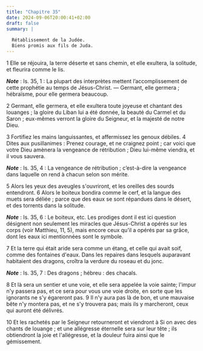 ```yaml
---
title: "Chapitre 35"
date: 2024-09-06T20:00:41+02:00
draft: false
summary: |
  
  Rétablissement de la Judée.
  Biens promis aux fils de Juda.
---
```



1 Elle se réjouira, la terre déserte et sans chemin, et elle exultera, la solitude, et fleurira comme le lis.

***Note*** :  Is. 35, 1 : La plupart des interprètes mettent l’accomplissement de cette prophétie au temps de Jésus-Christ. ― Germant, elle germera ; hébraïsme, pour elle germera beaucoup.

2 Germant, elle germera, et elle exultera toute joyeuse et chantant des louanges ; la gloire du Liban lui a été donnée, la beauté du Carmel et du Saron ; eux-mêmes verront la gloire du Seigneur, et la majesté de notre Dieu.


3 Fortifiez les mains languissantes, et affermissez les genoux débiles. 4 Dites aux pusillanimes : Prenez courage, et ne craignez point ; car voici que votre Dieu amènera la vengeance de rétribution ; Dieu lui-même viendra, et il vous sauvera.

***Note*** :  Is. 35, 4 : La vengeance de rétribution ; c’est-à-dire la vengeance dans laquelle on rend à chacun selon son mérite.


5 Alors les yeux des aveugles s'ouvriront, et les oreilles des sourds entendront. 6 Alors le boiteux bondira comme le cerf, et la langue des muets sera déliée ; parce que des eaux se sont répandues dans le désert, et des torrents dans la solitude.

***Note*** :  Is. 35, 6 : Le boiteux, etc. Les prodiges dont il est ici question désignent non seulement les miracles que Jésus-Christ a opérés sur les corps (voir Matthieu, 11, 5), mais encore ceux qu’il a opérés par sa grâce, dont les eaux ici mentionnées sont le symbole.


7 Et la terre qui était aride sera comme un étang, et celle qui avait soif, comme des fontaines d'eaux. Dans les repaires dans lesquels auparavant habitaient des dragons, croîtra la verdure du roseau et du jonc.

***Note*** :  Is. 35, 7 : Des dragons ; hébreu : des chacals.


8 Et là sera un sentier et une voie, et elle sera appelée la voie sainte; l'impur n'y passera pas, et ce sera pour vous une voie droite, en sorte que les ignorants ne s'y égareront pas. 9 Il n'y aura pas là de bon, et une mauvaise bête n'y montera pas, et ne s'y trouvera pas; mais ils y marcheront, ceux qui auront été délivrés.


10 Et les rachetés par le Seigneur retourneront et viendront à Si on avec des chants de louange ; et une allégresse éternelle sera sur leur tête ; ils obtiendront la joie et l'allégresse, et la douleur fuira ainsi que le gémissement.

